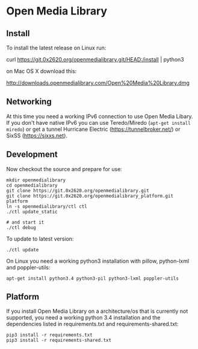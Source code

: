 Open Media Library
==================

Install
-------

 To install the latest release on Linux run:

 curl https://git.0x2620.org/openmedialibrary.git/HEAD:/install | python3

 on Mac OS X download this:

 http://downloads.openmedialibrary.com/Open%20Media%20Library.dmg

Networking
----------

At this time you need a working IPv6 connection to use Open Media Libary.
If you don't have native IPv6 you can use Teredo/Miredo (`apt-get install miredo`)
or get a tunnel Hurricane Electric (https://tunnelbroker.net/)
or SixSS (https://sixxs.net).

Development
-----------

Now checkout the source and prepare for use:

    mkdir openmedialibrary
    cd openmedialibrary
    git clone https://git.0x2620.org/openmedialibrary.git
    git clone https://git.0x2620.org/openmedialibrary_platform.git platform
    ln -s openmedialibrary/ctl ctl
    ./ctl update_static

    # and start it
    ./ctl debug

To update to latest version:

    ./ctl update

On Linux you need a working python3 installation with pillow, python-lxml and poppler-utils:

    apt-get install python3.4 python3-pil python3-lxml poppler-utils


Platform
----------

If you install Open Media Library on a architecture/os that is currently
not supported, you need a working python 3.4 installation and the dependencies
listed in requirements.txt and requirements-shared.txt:

    pip3 install -r requirements.txt
    pip3 install -r requirements-shared.txt

